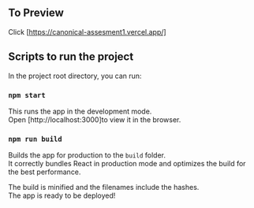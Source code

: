 ## To Preview
Click [https://canonical-assesment1.vercel.app/]

## Scripts to run the project

In the project root directory, you can run:

### `npm start`

This runs the app in the development mode.\
Open [http://localhost:3000]to view it in the browser.

### `npm run build`

Builds the app for production to the `build` folder.\
It correctly bundles React in production mode and optimizes the build for the best performance.

The build is minified and the filenames include the hashes.\
The app is ready to be deployed!


